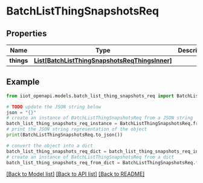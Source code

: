 # BatchListThingSnapshotsReq


## Properties

Name | Type | Description | Notes
------------ | ------------- | ------------- | -------------
**things** | [**List[BatchListThingSnapshotsReqThingsInner]**](BatchListThingSnapshotsReqThingsInner.md) |  | 

## Example

```python
from iiot_openapi.models.batch_list_thing_snapshots_req import BatchListThingSnapshotsReq

# TODO update the JSON string below
json = "{}"
# create an instance of BatchListThingSnapshotsReq from a JSON string
batch_list_thing_snapshots_req_instance = BatchListThingSnapshotsReq.from_json(json)
# print the JSON string representation of the object
print(BatchListThingSnapshotsReq.to_json())

# convert the object into a dict
batch_list_thing_snapshots_req_dict = batch_list_thing_snapshots_req_instance.to_dict()
# create an instance of BatchListThingSnapshotsReq from a dict
batch_list_thing_snapshots_req_from_dict = BatchListThingSnapshotsReq.from_dict(batch_list_thing_snapshots_req_dict)
```
[[Back to Model list]](../README.md#documentation-for-models) [[Back to API list]](../README.md#documentation-for-api-endpoints) [[Back to README]](../README.md)


